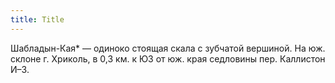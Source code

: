 ```yaml
---
title: Title
---
```


Шабладын-Кая* — одиноко стоящая скала с зубчатой вершиной. На юж. склоне г.
Хриколь, в 0,3 км. к ЮЗ от юж. края седловины пер. Каллистон И–3.
